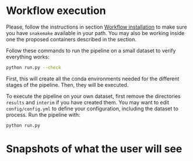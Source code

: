 # Workflow execution

Please, follow the instructions in section [Workflow installation](installation.md) to make sure you have `snakemake` available in your path. You may also be working inside one the proposed containers described in the section.

Follow these commands to run the pipeline on a small dataset to verify everything works:
```bash
python run.py --check
```
First, this will create all the conda environments needed for the different stages of the pipeline. Then, they will be executed.

To execute the pipeline on your own dataset, first remove the directories `results` and `interim` if you have created them. You may want to edit `config/config.yml` to define your configuration, including the dataset to process. Run the pipeline with:
```bash
python run.py
```

# Snapshots of what the user will see 


